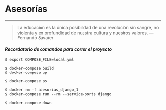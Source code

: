 Asesorías
=============
------------------

> La educación es la única posibilidad de una revolución sin sangre, no violenta y en profundidad de nuestra cultura y nuestros valores.  — Fernando Savater


#### _Recordatorio de comandos para correr el proyecto_

```
$ export COMPOSE_FILE=local.yml

$ docker-compose build
$ docker-compose up

$ docker-compose ps

$ docker rm -f asesorias_django_1
$ docker-compose run --rm --service-ports django

$ docker-compose down
```
